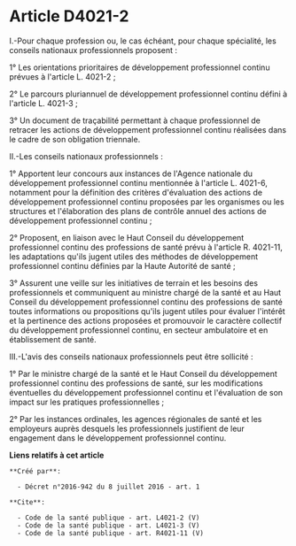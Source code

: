 # Article D4021-2

I.-Pour chaque profession ou, le cas échéant, pour chaque spécialité, les conseils nationaux professionnels proposent : 

1° Les orientations prioritaires de développement professionnel continu prévues à l'article L. 4021-2 ; 

2° Le parcours pluriannuel de développement professionnel continu défini à l'article L. 4021-3 ; 

3° Un document de traçabilité permettant à chaque professionnel de retracer les actions de développement professionnel
continu réalisées dans le cadre de son obligation triennale. 

II.-Les conseils nationaux professionnels : 

1° Apportent leur concours aux instances de l'Agence nationale du développement professionnel continu mentionnée à l'article
L. 4021-6, notamment pour la définition des critères d'évaluation des actions de développement professionnel continu
proposées par les organismes ou les structures et l'élaboration des plans de contrôle annuel des actions de développement
professionnel continu ; 

2° Proposent, en liaison avec le Haut Conseil du développement professionnel continu des professions de santé prévu à
l'article R. 4021-11, les adaptations qu'ils jugent utiles des méthodes de développement professionnel continu définies par
la Haute Autorité de santé ; 

3° Assurent une veille sur les initiatives de terrain et les besoins des professionnels et communiquent au ministre chargé de
la santé et au Haut Conseil du développement professionnel continu des professions de santé toutes informations ou
propositions qu'ils jugent utiles pour évaluer l'intérêt et la pertinence des actions proposées et promouvoir le caractère
collectif du développement professionnel continu, en secteur ambulatoire et en établissement de santé. 

III.-L'avis des conseils nationaux professionnels peut être sollicité : 

1° Par le ministre chargé de la santé et le Haut Conseil du développement professionnel continu des professions de santé, sur
les modifications éventuelles du développement professionnel continu et l'évaluation de son impact sur les pratiques
professionnelles ; 

2° Par les instances ordinales, les agences régionales de santé et les employeurs auprès desquels les professionnels
justifient de leur engagement dans le développement professionnel continu.

**Liens relatifs à cet article**

	**Créé par**:

	  - Décret n°2016-942 du 8 juillet 2016 - art. 1

	**Cite**:

	  - Code de la santé publique - art. L4021-2 (V)
	  - Code de la santé publique - art. L4021-3 (V)
	  - Code de la santé publique - art. R4021-11 (V)
